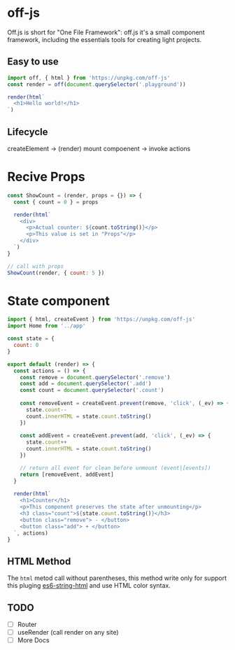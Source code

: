 # off-js

Off.js is short for "One File Framework": off.js it's a small component framework, including the essentials tools for creating light projects.

## Easy to use

```js
import off, { html } from 'https://unpkg.com/off-js'
const render = off(document.querySelector('.playground'))

render(html`
  <h1>Hello world!</h1>
`)
```

## Lifecycle

createElement -> (render) mount compoenent -> invoke actions

# Recive Props

```js
const ShowCount = (render, props = {}) => {
  const { count = 0 } = props

  render(html`
    <div>
      <p>Actual counter: ${count.toString()}</p>
      <p>This value is set in "Props"</p>
    </div>
  `)
}

// call with props
ShowCount(render, { count: 5 })
```

# State component

```js
import { html, createEvent } from 'https://unpkg.com/off-js'
import Home from '../app'

const state = {
  count: 0
}

export default (render) => {
  const actions = () => {
    const remove = document.querySelector('.remove')
    const add = document.querySelector('.add')
    const count = document.querySelector('.count')
    
    const removeEvent = createEvent.prevent(remove, 'click', (_ev) => {
      state.count--
      count.innerHTML = state.count.toString()
    })
    
    const addEvent = createEvent.prevent(add, 'click', (_ev) => {
      state.count++
      count.innerHTML = state.count.toString()
    })

    // return all event for clean before unmount (event|[events])
    return [removeEvent, addEvent]
  }
  
  render(html`
    <h1>Counter</h1>
    <p>This component preserves the state after unmounting</p>
    <h3 class="count">${state.count.toString()}</h3>
    <button class="remove"> - </button>
    <button class="add"> + </button>
  `, actions)
}
```

## HTML Method

The `html` metod call without parentheses, this method write only for support this pluging [es6-string-html](https://marketplace.visualstudio.com/items?itemName=Tobermory.es6-string-html) and use HTML color syntax.


## TODO

- [ ] Router
- [ ] useRender (call render on any site)
- [ ] More Docs
